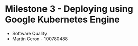 # Milestone 3 - Deploying using Google Kubernetes Engine

- Software Quality
- Martin Ceron - 100780488
